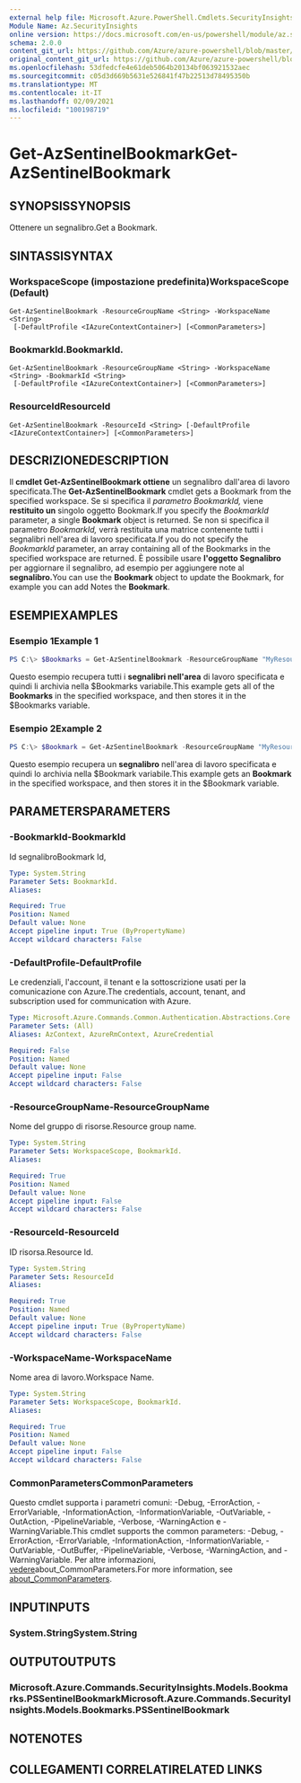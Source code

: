 ```yaml
---
external help file: Microsoft.Azure.PowerShell.Cmdlets.SecurityInsights.dll-Help.xml
Module Name: Az.SecurityInsights
online version: https://docs.microsoft.com/en-us/powershell/module/az.securityinsights/get-azsentinelbookmark
schema: 2.0.0
content_git_url: https://github.com/Azure/azure-powershell/blob/master/src/SecurityInsights/SecurityInsights/help/Get-AzSentinelBookmark.md
original_content_git_url: https://github.com/Azure/azure-powershell/blob/master/src/SecurityInsights/SecurityInsights/help/Get-AzSentinelBookmark.md
ms.openlocfilehash: 53dfedcfe4e61deb5064b20134bf063921532aec
ms.sourcegitcommit: c05d3d669b5631e526841f47b22513d78495350b
ms.translationtype: MT
ms.contentlocale: it-IT
ms.lasthandoff: 02/09/2021
ms.locfileid: "100198719"
---
```

# <span data-ttu-id="98a19-101">Get-AzSentinelBookmark</span><span class="sxs-lookup"><span data-stu-id="98a19-101">Get-AzSentinelBookmark</span></span>

## <span data-ttu-id="98a19-102">SYNOPSIS</span><span class="sxs-lookup"><span data-stu-id="98a19-102">SYNOPSIS</span></span>
<span data-ttu-id="98a19-103">Ottenere un segnalibro.</span><span class="sxs-lookup"><span data-stu-id="98a19-103">Get a Bookmark.</span></span>

## <span data-ttu-id="98a19-104">SINTASSI</span><span class="sxs-lookup"><span data-stu-id="98a19-104">SYNTAX</span></span>

### <span data-ttu-id="98a19-105">WorkspaceScope (impostazione predefinita)</span><span class="sxs-lookup"><span data-stu-id="98a19-105">WorkspaceScope (Default)</span></span>
```
Get-AzSentinelBookmark -ResourceGroupName <String> -WorkspaceName <String>
 [-DefaultProfile <IAzureContextContainer>] [<CommonParameters>]
```

### <span data-ttu-id="98a19-106">BookmarkId.</span><span class="sxs-lookup"><span data-stu-id="98a19-106">BookmarkId.</span></span>
```
Get-AzSentinelBookmark -ResourceGroupName <String> -WorkspaceName <String> -BookmarkId <String>
 [-DefaultProfile <IAzureContextContainer>] [<CommonParameters>]
```

### <span data-ttu-id="98a19-107">ResourceId</span><span class="sxs-lookup"><span data-stu-id="98a19-107">ResourceId</span></span>
```
Get-AzSentinelBookmark -ResourceId <String> [-DefaultProfile <IAzureContextContainer>] [<CommonParameters>]
```

## <span data-ttu-id="98a19-108">DESCRIZIONE</span><span class="sxs-lookup"><span data-stu-id="98a19-108">DESCRIPTION</span></span>
<span data-ttu-id="98a19-109">Il **cmdlet Get-AzSentinelBookmark ottiene** un segnalibro dall'area di lavoro specificata.</span><span class="sxs-lookup"><span data-stu-id="98a19-109">The **Get-AzSentinelBookmark** cmdlet gets a Bookmark from the specified workspace.</span></span>
<span data-ttu-id="98a19-110">Se si specifica il *parametro BookmarkId,* viene **restituito un** singolo oggetto Bookmark.</span><span class="sxs-lookup"><span data-stu-id="98a19-110">If you specify the *BookmarkId* parameter, a single **Bookmark** object is returned.</span></span>
<span data-ttu-id="98a19-111">Se non si specifica il parametro *BookmarkId,* verrà restituita una matrice contenente tutti i segnalibri nell'area di lavoro specificata.</span><span class="sxs-lookup"><span data-stu-id="98a19-111">If you do not specify the *BookmarkId* parameter, an array containing all of the Bookmarks in the specified workspace are returned.</span></span>
<span data-ttu-id="98a19-112">È possibile usare **l'oggetto Segnalibro** per aggiornare il segnalibro, ad esempio per aggiungere note al **segnalibro.**</span><span class="sxs-lookup"><span data-stu-id="98a19-112">You can use the **Bookmark** object to update the Bookmark, for example you can add Notes the **Bookmark**.</span></span>

## <span data-ttu-id="98a19-113">ESEMPI</span><span class="sxs-lookup"><span data-stu-id="98a19-113">EXAMPLES</span></span>

### <span data-ttu-id="98a19-114">Esempio 1</span><span class="sxs-lookup"><span data-stu-id="98a19-114">Example 1</span></span>
```powershell
PS C:\> $Bookmarks = Get-AzSentinelBookmark -ResourceGroupName "MyResourceGroup" -WorkspaceName "MyWorkspaceName"
```

<span data-ttu-id="98a19-115">Questo esempio recupera tutti i **segnalibri nell'area** di lavoro specificata e quindi li archivia nella $Bookmarks variabile.</span><span class="sxs-lookup"><span data-stu-id="98a19-115">This example gets all of the **Bookmarks** in the specified workspace, and then stores it in the $Bookmarks variable.</span></span>

### <span data-ttu-id="98a19-116">Esempio 2</span><span class="sxs-lookup"><span data-stu-id="98a19-116">Example 2</span></span>
```powershell
PS C:\> $Bookmark = Get-AzSentinelBookmark -ResourceGroupName "MyResourceGroup" -WorkspaceName "MyWorkspaceName" -BookmarkId "MyBookmarkId"
```

<span data-ttu-id="98a19-117">Questo esempio recupera un **segnalibro** nell'area di lavoro specificata e quindi lo archivia nella $Bookmark variabile.</span><span class="sxs-lookup"><span data-stu-id="98a19-117">This example gets an **Bookmark** in the specified workspace, and then stores it in the $Bookmark variable.</span></span>

## <span data-ttu-id="98a19-118">PARAMETERS</span><span class="sxs-lookup"><span data-stu-id="98a19-118">PARAMETERS</span></span>

### <span data-ttu-id="98a19-119">-BookmarkId</span><span class="sxs-lookup"><span data-stu-id="98a19-119">-BookmarkId</span></span>
<span data-ttu-id="98a19-120">Id segnalibro</span><span class="sxs-lookup"><span data-stu-id="98a19-120">Bookmark Id,</span></span>

```yaml
Type: System.String
Parameter Sets: BookmarkId.
Aliases:

Required: True
Position: Named
Default value: None
Accept pipeline input: True (ByPropertyName)
Accept wildcard characters: False
```

### <span data-ttu-id="98a19-121">-DefaultProfile</span><span class="sxs-lookup"><span data-stu-id="98a19-121">-DefaultProfile</span></span>
<span data-ttu-id="98a19-122">Le credenziali, l'account, il tenant e la sottoscrizione usati per la comunicazione con Azure.</span><span class="sxs-lookup"><span data-stu-id="98a19-122">The credentials, account, tenant, and subscription used for communication with Azure.</span></span>

```yaml
Type: Microsoft.Azure.Commands.Common.Authentication.Abstractions.Core.IAzureContextContainer
Parameter Sets: (All)
Aliases: AzContext, AzureRmContext, AzureCredential

Required: False
Position: Named
Default value: None
Accept pipeline input: False
Accept wildcard characters: False
```

### <span data-ttu-id="98a19-123">-ResourceGroupName</span><span class="sxs-lookup"><span data-stu-id="98a19-123">-ResourceGroupName</span></span>
<span data-ttu-id="98a19-124">Nome del gruppo di risorse.</span><span class="sxs-lookup"><span data-stu-id="98a19-124">Resource group name.</span></span>

```yaml
Type: System.String
Parameter Sets: WorkspaceScope, BookmarkId.
Aliases:

Required: True
Position: Named
Default value: None
Accept pipeline input: False
Accept wildcard characters: False
```

### <span data-ttu-id="98a19-125">-ResourceId</span><span class="sxs-lookup"><span data-stu-id="98a19-125">-ResourceId</span></span>
<span data-ttu-id="98a19-126">ID risorsa.</span><span class="sxs-lookup"><span data-stu-id="98a19-126">Resource Id.</span></span>

```yaml
Type: System.String
Parameter Sets: ResourceId
Aliases:

Required: True
Position: Named
Default value: None
Accept pipeline input: True (ByPropertyName)
Accept wildcard characters: False
```

### <span data-ttu-id="98a19-127">-WorkspaceName</span><span class="sxs-lookup"><span data-stu-id="98a19-127">-WorkspaceName</span></span>
<span data-ttu-id="98a19-128">Nome area di lavoro.</span><span class="sxs-lookup"><span data-stu-id="98a19-128">Workspace Name.</span></span>

```yaml
Type: System.String
Parameter Sets: WorkspaceScope, BookmarkId.
Aliases:

Required: True
Position: Named
Default value: None
Accept pipeline input: False
Accept wildcard characters: False
```

### <span data-ttu-id="98a19-129">CommonParameters</span><span class="sxs-lookup"><span data-stu-id="98a19-129">CommonParameters</span></span>
<span data-ttu-id="98a19-130">Questo cmdlet supporta i parametri comuni: -Debug, -ErrorAction, -ErrorVariable, -InformationAction, -InformationVariable, -OutVariable, -OutAction, -PipelineVariable, -Verbose, -WarningAction e -WarningVariable.</span><span class="sxs-lookup"><span data-stu-id="98a19-130">This cmdlet supports the common parameters: -Debug, -ErrorAction, -ErrorVariable, -InformationAction, -InformationVariable, -OutVariable, -OutBuffer, -PipelineVariable, -Verbose, -WarningAction, and -WarningVariable.</span></span> <span data-ttu-id="98a19-131">Per altre informazioni, [vedere](http://go.microsoft.com/fwlink/?LinkID=113216)about_CommonParameters.</span><span class="sxs-lookup"><span data-stu-id="98a19-131">For more information, see [about_CommonParameters](http://go.microsoft.com/fwlink/?LinkID=113216).</span></span>

## <span data-ttu-id="98a19-132">INPUT</span><span class="sxs-lookup"><span data-stu-id="98a19-132">INPUTS</span></span>

### <span data-ttu-id="98a19-133">System.String</span><span class="sxs-lookup"><span data-stu-id="98a19-133">System.String</span></span>
## <span data-ttu-id="98a19-134">OUTPUT</span><span class="sxs-lookup"><span data-stu-id="98a19-134">OUTPUTS</span></span>

### <span data-ttu-id="98a19-135">Microsoft.Azure.Commands.SecurityInsights.Models.Bookmarks.PSSentinelBookmark</span><span class="sxs-lookup"><span data-stu-id="98a19-135">Microsoft.Azure.Commands.SecurityInsights.Models.Bookmarks.PSSentinelBookmark</span></span>
## <span data-ttu-id="98a19-136">NOTE</span><span class="sxs-lookup"><span data-stu-id="98a19-136">NOTES</span></span>

## <span data-ttu-id="98a19-137">COLLEGAMENTI CORRELATI</span><span class="sxs-lookup"><span data-stu-id="98a19-137">RELATED LINKS</span></span>
